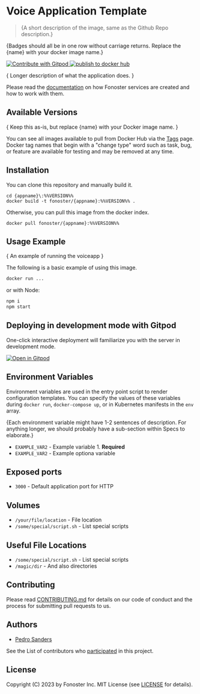 # Voice Application Template

> {A short description of the image, same as the Github Repo description.}

{Badges should all be in one row without carriage returns. Replace the {name} with your docker image name.}

<a href="https://gitpod.io/#https://github.com/fonoster/nodejs-voiceapp"> <img src="https://img.shields.io/badge/Contribute%20with-Gitpod-908a85?logo=gitpod" alt="Contribute with Gitpod" /> </a>[![publish to docker hub](https://github.com/fonoster/nodejs-voiceapp/actions/workflows/gh_docker.yml/badge.svg)](https://github.com/fonoster/nodejs-voiceapp/actions/workflows/gh_docker.yml)

{ Longer description of what the application does. }

Please read the [documentation](link) on how Fonoster services are created and how to work with them.

## Available Versions

{ Keep this as-is, but replace {name} with your Docker image name. }

You can see all images available to pull from Docker Hub via the [Tags]() page. Docker tag names that begin with a "change type" word such as task, bug, or feature are available for testing and may be removed at any time.

## Installation

You can clone this repository and manually build it.

```
cd {appname}\:%%VERSION%%
docker build -t fonoster/{appname}:%%VERSION%% .
```

Otherwise, you can pull this image from the docker index.

```
docker pull fonoster/{appname}:%%VERSION%%
```

## Usage Example

{ An example of running the voiceapp }

The following is a basic example of using this image.

```bash
docker run ...
```

or with Node:

```bash
npm i
npm start
```

## Deploying in development mode with Gitpod

One-click interactive deployment will familiarize you with the server in development mode.

[![Open in Gitpod](https://gitpod.io/button/open-in-gitpod.svg)](https://gitpod.io/#https://github.com/fonoster/nodejs-voiceapp)

## Environment Variables

Environment variables are used in the entry point script to render configuration templates. You can specify the values of these variables during `docker run`, `docker-compose up`, or in Kubernetes manifests in the `env` array.

{Each environment variable might have 1-2 sentences of description. For anything longer, we should probably have a sub-section within Specs to elaborate.}

- `EXAMPLE_VAR2` - Example variable 1. **Required**
- `EXAMPLE_VAR2` - Example optiona variable

## Exposed ports

- `3000` - Default application port for HTTP

## Volumes

- `/your/file/location` - File location
- `/some/special/script.sh` - List special scripts

## Useful File Locations

- `/some/special/script.sh` - List special scripts
- `/magic/dir` - And also directories

## Contributing

Please read [CONTRIBUTING.md](https://github.com/fonoster/fonoster/blob/master/CONTRIBUTING.md) for details on our code of conduct and the process for submitting pull requests to us.

## Authors

- [Pedro Sanders](https://github.com/psanders)

See the List of contributors who [participated](https://github.com/fonoster/fonoster/contributors) in this project.

## License

Copyright (C) 2023 by Fonoster Inc. MIT License (see [LICENSE](https://github.com/fonoster/fonoster/blob/master/LICENSE) for details).
